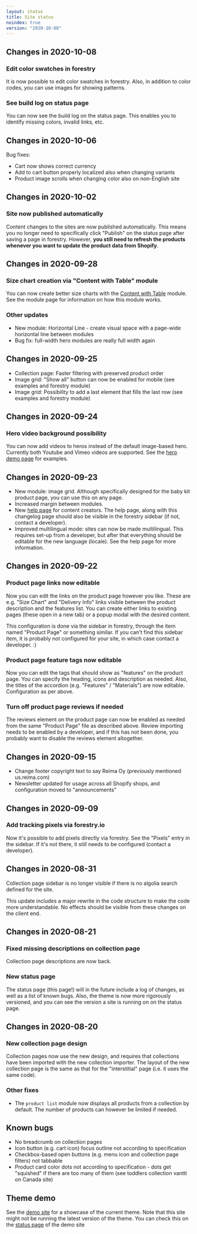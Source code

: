 ```yaml
---
layout: status
title: Site status
noindex: true
version: "2020-10-08"
---
```


## Changes in 2020-10-08

### Edit color swatches in forestry

It is now possible to edit color swatches in forestry. Also, in addition to color codes, you can use images for showing patterns.

### See build log on status page

You can now see the build log on the status page. This enables you to identify missing colors, invalid links, etc.

## Changes in 2020-10-06

Bug fixes:

- Cart now shows correct currency
- Add to cart button properly localized also when changing variants
- Product image scrolls when changing color also on non-English site

## Changes in 2020-10-02

### Site now published automatically

Content changes to the sites are now published automatically. This means you no longer need to specifically click "Publish" on the status page after saving a page in forestry. However, **you still need to refresh the products whenever you want to update the product data from Shopify**.

## Changes in 2020-09-28

### Size chart creation via "Content with Table" module

You can now create better size charts with the [Content with Table](https://reima-demo.netlify.app/modules/content-table/) module. See the module page for information on how this module works.

### Other updates

- New module: Horizontal Line - create visual space with a page-wide horizontal line between modules
- Bug fix: full-width hero modules are really full width again

## Changes in 2020-09-25

- Collection page: Faster filtering with preserved product order
- Image grid: "Show all" button can now be enabled for mobile (see examples and forestry module)
- Image grid: Possibility to add a last element that fills the last row (see examples and forestry module)

## Changes in 2020-09-24

### Hero video background possibility

You can now add videos to heros instead of the default image-based hero. Currently both Youtube and Vimeo videos are supported. See the [hero demo page](https://reima-demo.netlify.app/modules/hero/) for examples.

## Changes in 2020-09-23

- New module: image grid. Although specifically designed for the baby kit product page, you can use this on any page.
- Increased margin between modules.
- New [help page](https://reima-demo.netlify.app/content-management-help) for content creators. The help page, along with this changelog page should also be visible in the forestry sidebar (if not, contact a developer).
- Improved multilingual mode: sites can now be made multilingual. This requires set-up from a developer, but after that everything should be editable for the new language (locale). See the help page for more information.

## Changes in 2020-09-22

### Product page links now editable

Now you can edit the links on the product page however you like. These are e.g. "Size Chart" and "Delivery Info" links visible between the product description and the features list. You can create either links to existing pages (these open in a new tab) or a popup modal with the desired content.

This configuration is done via the sidebar in forestry, through the item named "Product Page" or something similar. If you can't find this sidebar item, it is probably not configured for your site, in which case contact a developer. :)

### Product page feature tags now editable

Now you can edit the tags that should show as "features" on the product page. You can specify the heading, icons and description as needed. Also, the titles of the accordion (e.g. "Features" / "Materials") are now editable. Configuration as per above.

### Turn off product page reviews if needed

The reviews element on the product page can now be enabled as needed from the same "Product Page" file as described above. Review importing needs to be enabled by a developer, and if this has not been done, you probably want to disable the reviews element altogether.

## Changes in 2020-09-15

- Change footer copyright text to say Reima Oy (previously mentioned us.reima.com)
- Newsletter updated for usage across all Shopify shops, and configuration moved to "announcements"

## Changes in 2020-09-09

### Add tracking pixels via forestry.io

Now it's possible to add pixels directly via forestry. See the "Pixels" entry in the sidebar. If it's not there, it still needs to be configured (contact a developer).

## Changes in 2020-08-31

Collection page sidebar is no longer visible if there is no algolia search defined for the site.

This update includes a major rewrite in the code structure to make the code more understandable. No effects should be visible from these changes on the client end.

## Changes in 2020-08-21

### Fixed missing descriptions on collection page

Collection page descriptions are now back.

### New status page

The status page (this page!) will in the future include a log of changes, as well as a list of known bugs. Also, the theme is now more rigorously versioned, and you can see the version a site is running on on the status page.

## Changes in 2020-08-20

### New collection page design

Collection pages now use the new design, and requires that collections have been imported with the new collection importer. The layout of the new collection page is the same as that for the "interstitial" page (i.e. it uses the same code).

### Other fixes

- The `product list` module now displays all products from a collection by default. The number of products can however be limited if needed.

## Known bugs

- No breadcrumb on collection pages
- Icon button (e.g. cart icon) focus outline not according to specification
- Checkbox-based open buttons (e.g. menu icon and collection page filters) not tabbable
- Product card color dots not according to specification - dots get "squished" if there are too many of them (see toddlers collection vantti on Canada site)

## Theme demo

See the [demo site](https://reima-demo.netlify.app) for a showcase of the current theme. Note that this site might not be running the latest version of the theme. You can check this on the [status page](https://reima-demo.netlify.app/status) of the demo site
